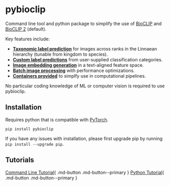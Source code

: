 # pybioclip

Command line tool and python package to simplify the use of [BioCLIP](https://imageomics.github.io/bioclip/) and 
[BioCLIP 2](https://imageomics.github.io/bioclip-2/) (default).

Key features include:

- [**Taxonomic label prediction**](command-line-tutorial.md#predict-species-for-an-image) for images across ranks in the Linnaean hierarchy (tunable from kingdom to species).
- [**Custom label predictions**](command-line-tutorial.md#predict-from-a-list-of-classes) from user-supplied classification categories.
- [**Image embedding generation**](command-line-tutorial.md#create-embedding-for-an-image) in a text-aligned feature space.
- [**Batch image processing**](command-line-tutorial.md#predict-species-for-multiple-images-saving-to-a-file) with performance optimizations.
- [**Containers provided**](docker.md) to simplfy use in computational pipelines.

No particular coding knowledge of ML or computer vision is required to use pybioclip.

## Installation
Requires python that is compatible with [PyTorch](https://pytorch.org/get-started/locally/#linux-python).

```console
pip install pybioclip
```
If you have any issues with installation, please first upgrade pip by running `pip install --upgrade pip`.


## Tutorials
[Command Line Tutorial](command-line-tutorial.md){ .md-button .md-button--primary } [Python Tutorial](python-tutorial.md){ .md-button .md-button--primary }
